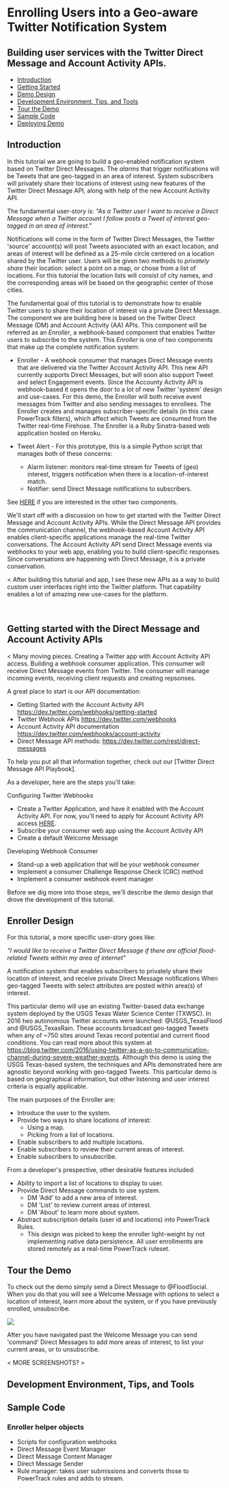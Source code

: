 # Enrolling Users into a Geo-aware Twitter Notification System
## Building user services with the Twitter Direct Message and Account Activity APIs.

+ [Introduction](#intro)
+ [Getting Started](#getting_started)
+ [Demo Design](#demo_design)
+ [Development Environment, Tips, and Tools](#demo_dev)
+ [Tour the Demo](#try_app)
+ [Sample Code](#sample_code)
+ [Deploying Demo](#deploying)

## Introduction <a id="intro" class="tall">&nbsp;</a>

In this tutorial we are going to build a geo-enabled notification system based on Twitter Direct Messages. The _alarms_ that trigger notifications will be Tweets that are geo-tagged in an area of interest. System subscribers will privately share their locations of interest using new features of the Twitter Direct Message API, along with help of the new Account Activity API. 

The fundamental user-story is: _"As a Twitter user I want to receive a Direct Message when a Twitter account I follow posts a Tweet of interest geo-tagged in an area of interest."_ 

Notifications will come in the form of Twitter Direct Messages, the Twitter 'source' account(s) will post Tweets associated with an exact location, and areas of interest will be defined as a 25-mile circle centered on a location shared by the Twitter user. Users will be given two methods to *privately share* their location: select a point on a map, or chose from a list of locations. For this tutorial the location lists will consist of city names, and the corresponding areas will be based on the geographic center of those cities. 

The fundamental goal of this tutorial is to demonstrate how to enable Twitter users to share their location of interest via a private Direct Message. The component we are building here is based on the Twitter Direct Message (DM) and Account Activity (AA) APIs. This component will be referred as an *Enroller*, a webhook-based component that enables Twitter users to subscribe to the system. This *Enroller* is one of two components that make up the complete notification system:

  + Enroller - A webhook consumer that manages Direct Message events that are delivered via the Twitter Account Activity API. This new API currently supports Direct Messages, but will soon also support Tweet and select Engagement events. Since the Accounty Activity API is webhook-based it opens the door to a lot of new Twitter 'system' design and use-cases. For this demo, the Enroller will both receive event messages from Twitter and also sending messages to enrollees. The Enroller creates and manages subscriber-specific details (in this case PowerTrack filters), which affect which Tweets are consumed from the Twitter real-time Firehose. The Enroller is a Ruby Sinatra-based web application hosted on Heroku. 
  
  + Tweet Alert - For this prototype, this is a simple Python script that manages both of these concerns: 
  	+ Alarm listener: monitors real-time stream for Tweets of (geo) interest, triggers notification when there is a location-of-interest match.
  	+ Notifier: send Direct Message notifications to subscribers. 
  
See [HERE](https://github.com/jimmoffitt/FloodSocial) if you are interested in the other two components.
  
We'll start off with a discussion on how to get started with the Twitter Direct Message and Account Activity APIs. While the Direct Message API provides the communication channel, the webhook-based Account Activity API enables client-specific applications manage the real-time Twitter conversations. The Account Activity API send Direct Message events via webhooks to your web app, enabling you to build client-specific responses. Since conversations are happening with Direct Message, it is a private conservation. 

<
After building this tutorial and app, I see these new APIs as a way to build custom user interfaces right into the Twitter platform. That capability enables a lot of amazing new use-cases for the platform. 
> 
      
## Getting started with the Direct Message and Account Activity APIs <a id="getting_started" class="tall">&nbsp;</a>

< 
Many moving pieces. Creating a Twitter app with Account Activity API access. Building a webhook consumer application. This consumer will receive Direct Message events from Twitter. The consumer will manage incoming events, receiving client requests and creating repsonses. 
>

A great place to start is our API documentation:

+ Getting Started with the Account Activity API https://dev.twitter.com/webhooks/getting-started
+ Twitter Webhook APIs https://dev.twitter.com/webhooks
+ Account Activity API documentation https://dev.twitter.com/webhooks/account-activity
+ Direct Message API methods: https://dev.twitter.com/rest/direct-messages

To help you put all that information together, check out our [Twitter Direct Message API Playbook].

As a developer, here are the steps you'll take:

Configuring Twitter Webhooks
+ Create a Twitter Application, and have it enabled with the Account Activity API. For now, you'll need to apply for Account Activity API access [HERE](https://gnipinc.formstack.com/forms/account_activity_api_configuration_request_form).
+ Subscribe your consumer web app using the Account Activity API
+ Create a default Welcome Message 

Developing Webhook Consumer
+ Stand-up a web application that will be your webhook consumer 
+ Implement a consumer Challenge Response Check (CRC) method
+ Implement a consumer webhook event manager

Before we dig more into those steps, we'll describe the demo design that drove the development of this tutorial.

## Enroller Design <a id="design" class="tall">&nbsp;</a>

For this tutorial, a more specific user-story goes like:

   _"I would like to receive a Twitter Direct Message if there are official flood-related Tweets within my area of internet"_

A notification system that enables subscribers to privately share their location of interest, and receive private Direct Message notifications When geo-tagged Tweets with select attributes are posted within area(s) of interest.

This particular demo will use an existing Twitter-based data exchange system deployed by the USGS Texas Water Science Center (TXWSC). In 2016 two autonomous Twitter accounts were launched: @USGS_TexasFlood and @USGS_TexasRain. These accounts broadcast geo-tagged Tweets when any of ~750 sites around Texas record potential and current flood conditions. You can read more about this system at https://blog.twitter.com/2016/using-twitter-as-a-go-to-communication-channel-during-severe-weather-events. Although this demo is using the USGS Texas-based system, the techniques and APIs demonstrated here are agnostic beyond working with geo-tagged Tweets. This particular demo is based on geographical information, but other listening and user interest criteria is equally applicable. 

The main purposes of the Enroller are:

+ Introduce the user to the system.
+ Provide two ways to share locations of interest: 
  + Using a map.
  + Picking from a list of locations.
+ Enable subscribers to add multiple locations.   
+ Enable subscribers to review their current areas of interest.
+ Enable subscribers to unsubscribe.

From a developer's prespective, other desirable features included:
+ Ability to import a list of locations to display to user.
+ Provide Direct Message commands to use system.
    + DM 'Add' to add a new area of interest.
    + DM 'List' to review current areas of interest.
    + DM 'About' to learn more about system.
+ Abstract subscription details (user id and locations) into PowerTrack Rules.
    + This design was picked to keep the enroller light-weight by not implementing native data persistence. All user enrollments are stored remotely as a real-time PowerTrack ruleset. 

## Tour the Demo <a id="try_app" class="tall">&nbsp;</a>

To check out the demo simply send a Direct Message to @FloodSocial. When you do that you will see a Welcome Message with options to select a location of interest, learn more about the system, or if you have previously enrolled, unsubscribe.

![](https://raw.githubusercontent.com/jimmoffitt/FloodSocial/master/imgs/welcome_message.png)

After you have navigated past the Welcome Message you can send 'command' Direct Messages to add more areas of interest, to list your current areas, or to unsubscribe.

< MORE SCREENSHOTS? >

## Development Environment, Tips, and Tools <a id="demo_dev" class="tall">&nbsp;</a>




## Sample Code <a id="sample_code" class="tall">&nbsp;</a>

### Enroller helper objects
  + Scripts for configuration webhooks
  + Direct Message Event Manager 
  + Direct Message Content Manager
  + Direct Message Sender
  + Rule manager: takes user submissions and converts those to PowerTrack rules and adds to stream.



